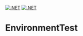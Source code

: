 [![.NET](https://github.com/Binett/EnvironmentTest/actions/workflows/dotnet.yml/badge.svg?branch=develop)](https://github.com/Binett/EnvironmentTest/actions/workflows/dotnet.yml)
[![.NET](https://github.com/Binett/EnvironmentTest/actions/workflows/dotnet.yml/badge.svg?branch=master)](https://github.com/Binett/EnvironmentTest/actions/workflows/dotnet.yml)

# EnvironmentTest
